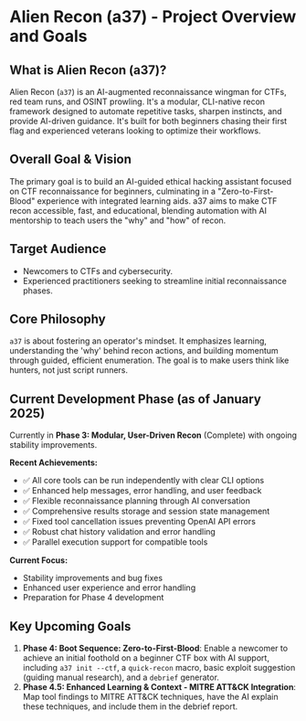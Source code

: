 # Alien Recon (a37) - Project Overview and Goals

## What is Alien Recon (a37)?
Alien Recon (`a37`) is an AI-augmented reconnaissance wingman for CTFs, red team runs, and OSINT prowling. It's a modular, CLI-native recon framework designed to automate repetitive tasks, sharpen instincts, and provide AI-driven guidance. It's built for both beginners chasing their first flag and experienced veterans looking to optimize their workflows.

## Overall Goal & Vision
The primary goal is to build an AI-guided ethical hacking assistant focused on CTF reconnaissance for beginners, culminating in a "Zero-to-First-Blood" experience with integrated learning aids. a37 aims to make CTF recon accessible, fast, and educational, blending automation with AI mentorship to teach users the "why" and "how" of recon.

## Target Audience
- Newcomers to CTFs and cybersecurity.
- Experienced practitioners seeking to streamline initial reconnaissance phases.

## Core Philosophy
`a37` is about fostering an operator's mindset. It emphasizes learning, understanding the 'why' behind recon actions, and building momentum through guided, efficient enumeration. The goal is to make users think like hunters, not just script runners.

## Current Development Phase (as of January 2025)
Currently in **Phase 3: Modular, User-Driven Recon** (Complete) with ongoing stability improvements.

**Recent Achievements:**
- ✅ All core tools can be run independently with clear CLI options
- ✅ Enhanced help messages, error handling, and user feedback
- ✅ Flexible reconnaissance planning through AI conversation
- ✅ Comprehensive results storage and session state management
- ✅ Fixed tool cancellation issues preventing OpenAI API errors
- ✅ Robust chat history validation and error handling
- ✅ Parallel execution support for compatible tools

**Current Focus:**
- Stability improvements and bug fixes
- Enhanced user experience and error handling
- Preparation for Phase 4 development

## Key Upcoming Goals
1.  **Phase 4: Boot Sequence: Zero-to-First-Blood**: Enable a newcomer to achieve an initial foothold on a beginner CTF box with AI support, including `a37 init --ctf`, a `quick-recon` macro, basic exploit suggestion (guiding manual research), and a `debrief` generator.
2.  **Phase 4.5: Enhanced Learning & Context - MITRE ATT&CK Integration**: Map tool findings to MITRE ATT&CK techniques, have the AI explain these techniques, and include them in the debrief report.
